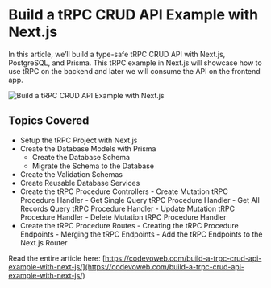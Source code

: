 
# Build a tRPC CRUD API Example with Next.js

In this article, we’ll build a type-safe tRPC CRUD API with Next.js, PostgreSQL, and Prisma. This tRPC example in Next.js will showcase how to use tRPC on the backend and later we will consume the API on the frontend app.

![Build a tRPC CRUD API Example with Next.js](https://codevoweb.com/wp-content/uploads/2022/08/Create-a-tRPC-CRUD-API-Example-with-Next.js-1024x576.webp)

## Topics Covered

- Setup the tRPC Project with Next.js
- Create the Database Models with Prisma
  - Create the Database Schema
  - Migrate the Schema to the Database
- Create the Validation Schemas
- Create Reusable Database Services
- Create the tRPC Procedure Controllers - Create Mutation tRPC Procedure Handler - Get Single Query tRPC Procedure Handler - Get All Records Query tRPC Procedure Handler - Update Mutation tRPC Procedure Handler - Delete Mutation tRPC Procedure Handler
- Create the tRPC Procedure Routes - Creating the tRPC Procedure Endpoints - Merging the tRPC Endpoints - Add the tRPC Endpoints to the Next.js Router

Read the entire article here: [https://codevoweb.com/build-a-trpc-crud-api-example-with-next-js/](https://codevoweb.com/build-a-trpc-crud-api-example-with-next-js/)
